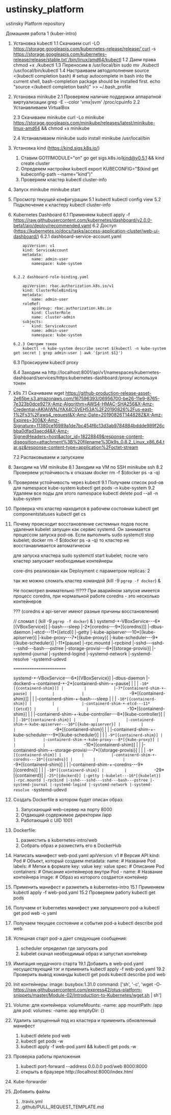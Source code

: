 # ustinsky_platform
ustinsky Platform repository

Домашняя работа 1 (kuber-intro)

1. Установка kubectl
    1.1 Скачиаем
        curl -LO https://storage.googleapis.com/kubernetes-release/release/`curl -s https://storage.googleapis.com/kubernetes-release/release/stable.txt`/bin/linux/amd64/kubectl
    1.2 Даем права
        chmod +x ./kubectl
    1.3 Переносим в /usr/local/bin
        sudo mv ./kubectl /usr/local/bin/kubectl
    1.4 Настраиваем автодополнение
        source <(kubectl completion bash) # setup autocomplete in bash into the current shell, bash-completion package should be installed first.
        echo "source <(kubectl completion bash)" >> ~/.bash_profile

2.  Установка minikube
    2.1 Проверяем наличие поддержки аппаратной виртуализации
        grep -E --color 'vmx|svm' /proc/cpuinfo
    2.2 Устанавливаем VirtualBox

    2.3 Скачиваем minikube
        curl -Lo minikube https://storage.googleapis.com/minikube/releases/latest/minikube-linux-amd64 && chmod +x minikube

    2.4 Устанавливаем minikube
        sudo install minikube /usr/local/bin

3. Установка kind (https://kind.sigs.k8s.io/)
    1. Ставим
        GO111MODULE="on" go get sigs.k8s.io/kind@v0.5.1 && kind create cluster
    2. Опредеяем настройки kubectl
        export KUBECONFIG="$(kind get kubeconfig-path --name="kind")"
    3. Проверяем кластер
        kubectl cluster-info

4. Запуск minikube 
    minikube start

5. Просмотр текущей конфигурации
    5.1 kubectl 
        kubectl config view
    5.2 Подключение к кластеру
        kubectl cluster-info

6.  Kubernetes Dashboard
    6.1 Применяем
        kubectl apply -f https://raw.githubusercontent.com/kubernetes/dashboard/v2.0.0-beta1/aio/deploy/recommended.yaml
    6.2 Доступ (https://kubernetes.io/docs/tasks/access-application-cluster/web-ui-dashboard/)
        6.2.1 dashboard-service-account.yaml

            apiVersion: v1
            kind: ServiceAccount
            metadata:
                name: admin-user
                namespace: kube-system
        
        
        6.2.2 dashboard-role-binding.yaml

            apiVersion: rbac.authorization.k8s.io/v1
            kind: ClusterRoleBinding
            metadata:
                name: admin-user
            roleRef:
                apiGroup: rbac.authorization.k8s.io
                kind: ClusterRole
                name: cluster-admin
            subjects:
            -   kind: ServiceAccount
                name: admin-user
                namespace: kube-system

        6.2.3 Смотрим токен
            kubectl -n kube-system describe secret $(kubectl -n kube-system get secret | grep admin-user | awk '{print $1}') 

    6.3 Проксируем
        kubectl proxy

    6.4 Заходим на http://localhost:8001/api/v1/namespaces/kubernetes-dashboard/services/https:kubernetes-dashboard:/proxy/ 
        используя токен

7.  k9s
    7.1 Скачиваем 
        wget https://github-production-release-asset-2e65be.s3.amazonaws.com/167596393/06956700-be26-11e9-8765-7e323b0dce92?X-Amz-Algorithm=AWS4-HMAC-SHA256&X-Amz-Credential=AKIAIWNJYAX4CSVEH53A%2F20190826%2Fus-east-1%2Fs3%2Faws4_request&X-Amz-Date=20190826T144828Z&X-Amz-Expires=300&X-Amz-Signature=11380ce16989a1de7bc454f6c13d3ab9784884bddde989f26cbba0dfad3aecd4&X-Amz-SignedHeaders=host&actor_id=18228849&response-content-disposition=attachment%3B%20filename%3Dk9s_0.8.2_Linux_x86_64.tar.gz&response-content-type=application%2Foctet-stream

    7.2 Распаковываем и запускаем

8.  Заходим на VM minikube
    8.1 Заходим на VM по SSH
        minikube ssh
    8.2 Проверяем устойчивость к отказам 
        docker rm -f $(docker ps -a -q)

9.  Проверяем устойчивость через kubectl
    9.1 Получаем список pod-ов для namespace kube-system
        kubectl get pods -n kube-system
    9.2 Удаляем все поды для этого namespace
        kubectl delete pod --all -n kube-system

10. Проверка что кластер находится в рабочем состоянии
    kubectl get componentstatuses
    kubectl get cs 

11. Почему происходит восcтановление системных подов после удаления
    kubelet запущен как сервис systemd. Он занимается процессом запуска pod-ов.
    Если выполнить 
    sudo systemctl stop kubelet; docker rm -f $(docker ps -a -q)
    то кластер не восстанавливается автоматически

    для запуска кластера
    sudo systemctl start kubelet;
    после чего кластер запускает необходимые контейнеры

    core-dns реализован как Deployment с параметром replicas: 2

    так же можно сломать кластер командой 
    (kill -9 `pgrep -f docker`) &

    Не посмотрел внимательно !!!??? 
    При аварийном запуске имеется процесс coredns, при нормальной работе coredns - это несколько контейнеров

    ??? (coredns и api-server имеют разные причины восстановления)

    // сломал ( (kill -9 `pgrep -f docker`) & )
    systemd-+-VBoxService---6*[{VBoxService}]
        |-bash---sleep
        |-2*[coredns---9*[{coredns}]]
        |-dbus-daemon
        |-etcd---11*[{etcd}]
        |-getty
        |-kube-apiserver---10*[{kube-apiserver}]
        |-kube-proxy---7*[{kube-proxy}]
        |-kube-scheduler---9*[{kube-scheduler}]
        |-11*[pause]
        |-rpc.mountd
        |-rpcbind
        |-sshd---sshd---sshd---bash---pstree
        |-storage-provisi---6*[{storage-provisi}]
        |-systemd-journal
        |-systemd-logind
        |-systemd-network
        |-systemd-resolve
        `-systemd-udevd

        =======================
    systemd-+-VBoxService---6*[{VBoxService}]
        |-dbus-daemon
        |-dockerd-+-containerd-+-2*[containerd-shim-+-pause]
        |         |            |                    `-10*[{containerd-shim}]]
        |         |            |-7*[containerd-shim-+-pause]
        |         |            |                    `-9*[{containerd-shim}]]
        |         |            |-containerd-shim-+-bash---sleep
        |         |            |                 `-10*[{containerd-shim}]
        |         |            |-containerd-shim-+-etcd---11*[{etcd}]
        |         |            |                 `-10*[{containerd-shim}]
        |         |            |-containerd-shim-+-kube-controller---8*[{kube-controller}]
        |         |            |                 `-10*[{containerd-shim}]
        |         |            |-containerd-shim-+-kube-apiserver---10*[{kube-apiserver}]
        |         |            |                 `-9*[{containerd-shim}]
        |         |            |-containerd-shim-+-kube-scheduler---9*[{kube-scheduler}]
        |         |            |                 `-9*[{containerd-shim}]
        |         |            |-containerd-shim-+-kube-proxy---8*[{kube-proxy}]
        |         |            |                 `-10*[{containerd-shim}]
        |         |            |-containerd-shim-+-storage-provisi---7*[{storage-provisi}]
        |         |            |                 `-9*[{containerd-shim}]
        |         |            |-containerd-shim-+-coredns---10*[{coredns}]
        |         |            |                 `-9*[{containerd-shim}]
        |         |            |-containerd-shim-+-coredns---9*[{coredns}]
        |         |            |                 `-10*[{containerd-shim}]
        |         |            `-29*[{containerd}]
        |         `-25*[{dockerd}]
        |-getty
        |-kubelet---16*[{kubelet}]
        |-rpc.mountd
        |-rpcbind
        |-sshd---sshd---sshd---bash---pstree
        |-systemd-journal
        |-systemd-logind
        |-systemd-network
        |-systemd-resolve
        `-systemd-udevd


12. Создать Dockerfile в котором будет описан образ:
    1. Запускающий web-сервер на порту 8000
    2. Отдающий содержимое директории /app
    3. Работающий с UID 1001

13. Dockerfile: 
    1. разместить в kubernetes-intro/web 
    2. Собрать образ и разместить его в DockerHub

14. Написать манифест web-pod.yaml
    apiVersion: v1      # Версия API 
    kind: Pod           # Объект, который создаем
    metadata:
        name:           # Название Pod
        labels:         # Метки в формате key: value
            key: value
    spec:               # Описание Pod
        containers:     # Описание контейнеров внутри Pod
            - name:     # Название контейнера
              image:    # Образ из которого создается контейнер

15. Применить манифест и разметить в kubernetes-intro
    15.1 Применяем
        kubectl apply -f web-pod.yaml
    15.2 Проверяем работу 
        kubectl get pods

16. Получаем от kubernetes манифест уже запущенного pod-а 
    kubectl get pod web -o yaml

17. Получаем текущее состояние и события pod-а 
    kubectl describe pod web

18. Успешная старт pod-а дает следующие сообщения:
    1. scheduler определил где запускать pod
    2. kubelet скачал необходимый образ и запустил контейнер

19. Имитация неудачного старта 
    19.1 Добавить в web-pod.yaml несуществующий тэг и применить
        kubectl apply -f web-pod.yaml
    19.2 Проверить вывод команды 
        kubectl get pods
        kubectl describe pod web

20. Init контейнеры:
    image: busybox:1.31.0
    command: ['sh', '-c', 'wget -O- https://raw.githubusercontent.com/express42/otus-platform-snippets/master/Module-02/Introduction-to-Kubernetes/wget.sh | sh']

21. Volume:
    для контейнера:
        volumeMounts:
            -name: app
             mountPath: /app
    для pod:
        volumes:
            -name: app
             emptyDir: {}

22. Удалить запущенный под из кластера и применить обновленный манифест
    1. kubectl delete pod web
    2. kubectl get pods -w
    3. kubectl apply -f web-pod.yaml && kubectl get pods -w 

23. Проверка работы приложения
    1. kubectl port-forward --address 0.0.0.0 pod/web 8000:8000
    2. открыть в браузере http://localhost:8000/index.html

24. Kube-forwarder 

25. Добавить файлы
    1. .travis.yml
    2. .github/PULL_REQUEST_TEMPLATE.md
    
